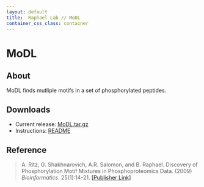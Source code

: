 ```yaml
---
layout: default
title:  Raphael Lab // MoDL
container_css_class: container
---
```


# MoDL

## About
MoDL finds mutliple motifs in a set of phosphorylated peptides.

<a name="download"></a>

## Downloads
* Current release: [MoDL.tar.gz](http://compbio-research.cs.brown.edu/software/MoDL/MoDL.tar.gz)
* Instructions: [README](http://compbio-research.cs.brown.edu/software/MoDL/README)

<a name="reference"></a>

## Reference
>A. Ritz, G. Shakhnarovich, A.R. Salomon, and B. Raphael.
>Discovery of Phosphorylation Motif Mixtures in Phosphoproteomics Data.
>(2009) *Bioinformatics*. 25(1):14-21. [[Publisher Link]](http://dx.doi.org/10.1093/bioinformatics/btn569)